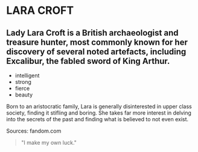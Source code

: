 # LARA CROFT

## Lady Lara Croft is a British archaeologist and treasure hunter, most commonly known for her discovery of several noted artefacts, including Excalibur, the fabled sword of King Arthur. 

* intelligent
* strong
* fierce
* beauty
	
Born to an aristocratic family, Lara is generally disinterested in upper class society, finding it stifling and boring. She takes far more interest in delving into the secrets of the past and finding what is believed to not even exist.

Sources: fandom.com

> "I make my own luck."